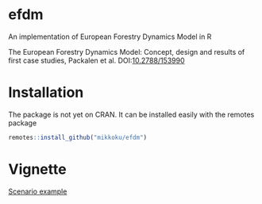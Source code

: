 # efdm
An implementation of European Forestry Dynamics Model in R

The European Forestry Dynamics Model: Concept, design and results of first case studies, Packalen et al. DOI:[10.2788/153990](http://dx.doi.org/10.2788/153990)

# Installation

The package is not yet on CRAN. It can be installed easily with the remotes package

```R
remotes::install_github("mikkoku/efdm")
```

# Vignette

[Scenario example](https://mikkoku.github.io/efdm/vignettes/example.html)
